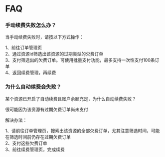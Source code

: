 
 
# FAQ

### 手动续费失败怎么办？ 

当手动续费失败时，请按以下方式操作：

1、前往订单管理页  
2、通过资源id筛选出该资源的过期类型的欠费订单  
3、支付筛选出的欠费订单。可使用批量支付功能，最多支持一次性支付100条订单  
4、返回续费管理，再续费

### 为什么自动续费会失败？

某个资源已开启了自动续费且账户余额充足，为什么自动续费失败？

很可能因为该资源有过期欠费订单尚未支付

解决办法：

1、请前往订单管理页，搜索出该资源的全部欠费订单，尤其注意筛选时间，可能在筛选时间前仍存在过期欠费订单  
2、支付这些欠费订单  
3、前往续费管理页，完成续费
